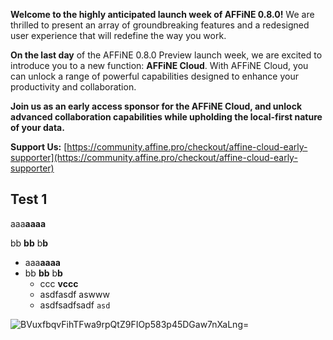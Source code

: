**Welcome to the highly anticipated launch week of AFFiNE 0.8.0!** We are thrilled to present an array of groundbreaking features and a redesigned user experience that will redefine the way you work.

**On the last day** of the AFFiNE 0.8.0 Preview launch week, we are excited to introduce you to a new function: **AFFiNE Cloud**. With AFFiNE Cloud, you can unlock a range of powerful capabilities designed to enhance your productivity and collaboration.

**Join us as an early access sponsor for the AFFiNE Cloud, and unlock advanced collaboration capabilities while upholding the local-first nature of your data.**

**Support Us:** [https://community.affine.pro/checkout/affine-cloud-early-supporter](https://community.affine.pro/checkout/affine-cloud-early-supporter)

## Test 1

aaa**aaaa**

bb **bb** b**b**

* aaa**aaaa**
* bb **bb** b**b**
  * ccc **vccc**
  * asdfasdf aswww
  * asdfsadfsadf `asd`

![BVuxfbqvFihTFwa9rpQtZ9FIOp583p45DGaw7nXaLng=](https://example.com/api/workspace/test/blobs/BVuxfbqvFihTFwa9rpQtZ9FIOp583p45DGaw7nXaLng=)